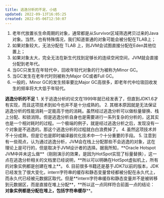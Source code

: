 ```yaml
---
title: 逃逸分析的不足、小结
updated: 2022-09-13T16:05:25
created: 2022-05-06T12:50:07
---
```


1.  老年代放置长生命周期的对象，通常都是从Survivor区域筛选拷贝过来的Java对象。当然，也有特殊情况，我们知道普通的对象可能会被分配在TLAB上；
2.  如果对象较大，无法分配在 TLAB 上，则JVM会试图直接分配在Eden其他位置上；
3.  如果对象太大，完全无法在新生代找到足够长的连续空闲空间，JVM就会直接分配到老年代。
4.  当GC只发生在年轻代中，回收年轻代对象的行为被称为Minor GC。
5.  当GC发生在老年代时则被称为Major GC或者Full GC。
6.  一般的，Minor GC的发生频率要比Major GC高很多，即老年代中垃圾回收发生的频率将大大低于年轻代。

**逃逸分析的不足**
1\. 关于逃逸分析的论文在1999年就已经发表了，但直到JDK1.6才有实现，而且这项技术到如今也并不是十分成熟的。
2\. 其根本原因就是无法保证逃逸分析的性能消耗一定能高于他的消耗。虽然经过逃逸分析可以做标量替换、栈上分配、和锁消除。但是逃逸分析自身也是需要进行一系列复杂的分析的，这其实也是一个相对耗时的过程。一个极端的例子，就是经过逃逸分析之后，发现没有一个对象是不逃逸的。那这个逃逸分析的过程就白白浪费掉了。
4\. 虽然这项技术并不十分成熟，但是它也是即时编译器优化技术中一个十分重要的手段。
5\. 注意到有一些观点，认为通过逃逸分析，JVM会在栈上分配那些不会逃逸的对象，这在理论上是可行的，但是取决于JVM设计者的选择。据我所知，\*\*Oracle Hotspot JVM中并未这么做\*\*（刚刚演示的效果，是因为HotSpot实现了标量替换），这一点在逃逸分析相关的文档里已经说明，\*\*所以可以明确在HotSpot虚拟机上，所有的对象实例都是创建在堆上\*\*。
6\. 目前很多书籍还是基于JDK7以前的版本，JDK已经发生了很大变化，intern字符串的缓存和静态变量曾经都被分配在永久代上，而永久代已经被元数据区取代。但是\*\*intern字符串缓存和静态变量并不是被转移到元数据区，而是直接在堆上分配\*\*，\*\*所以这一点同样符合前面一点的结论：**对象实例都是分配在堆上，包括字符串缓存**\*\*。
